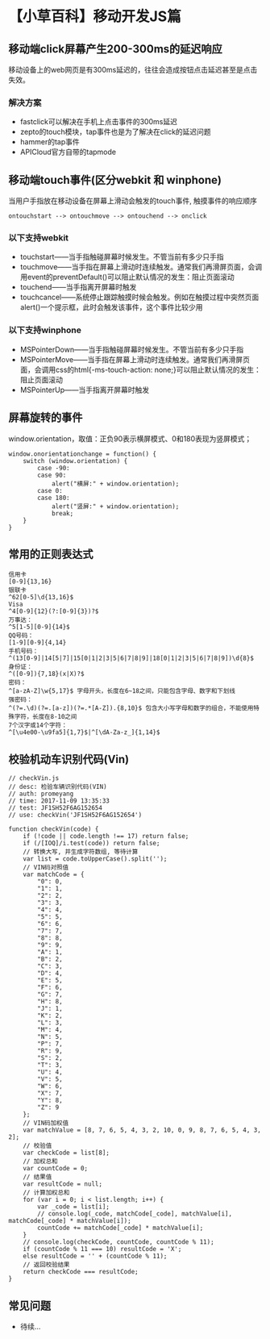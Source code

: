 # 【小草百科】移动开发JS篇

## 移动端click屏幕产生200-300ms的延迟响应

移动设备上的web网页是有300ms延迟的，往往会造成按钮点击延迟甚至是点击失效。

### 解决方案

* fastclick可以解决在手机上点击事件的300ms延迟
* zepto的touch模块，tap事件也是为了解决在click的延迟问题
* hammer的tap事件
* APICloud官方自带的tapmode

## 移动端touch事件(区分webkit 和 winphone)

当用户手指放在移动设备在屏幕上滑动会触发的touch事件, 触摸事件的响应顺序

```
ontouchstart --> ontouchmove --> ontouchend --> onclick
```

### 以下支持webkit

* touchstart——当手指触碰屏幕时候发生。不管当前有多少只手指
* touchmove——当手指在屏幕上滑动时连续触发。通常我们再滑屏页面，会调用event的preventDefault()可以阻止默认情况的发生：阻止页面滚动
* touchend——当手指离开屏幕时触发
* touchcancel——系统停止跟踪触摸时候会触发。例如在触摸过程中突然页面alert()一个提示框，此时会触发该事件，这个事件比较少用

### 以下支持winphone

* MSPointerDown——当手指触碰屏幕时候发生。不管当前有多少只手指
* MSPointerMove——当手指在屏幕上滑动时连续触发。通常我们再滑屏页面，会调用css的html{-ms-touch-action: none;}可以阻止默认情况的发生：阻止页面滚动
* MSPointerUp——当手指离开屏幕时触发

## 屏幕旋转的事件

window.orientation，取值：正负90表示横屏模式、0和180表现为竖屏模式；

```
window.onorientationchange = function() {   
    switch (window.orientation) {       
        case -90: 
        case 90:
            alert("横屏:" + window.orientation);       
        case 0:
        case 180:
            alert("竖屏:" + window.orientation);       
            break;   
    } 
} 
```

## 常用的正则表达式

```
信用卡
[0-9]{13,16}
银联卡
^62[0-5]\d{13,16}$
Visa
^4[0-9]{12}(?:[0-9]{3})?$
万事达：
^5[1-5][0-9]{14}$
QQ号码：
[1-9][0-9]{4,14}
手机号码：
^(13[0-9]|14[5|7]|15[0|1|2|3|5|6|7|8|9]|18[0|1|2|3|5|6|7|8|9])\d{8}$
身份证：
^([0-9]){7,18}(x|X)?$
密码：
^[a-zA-Z]\w{5,17}$ 字母开头，长度在6~18之间，只能包含字母、数字和下划线
强密码：
^(?=.\d)(?=.[a-z])(?=.*[A-Z]).{8,10}$ 包含大小写字母和数字的组合，不能使用特殊字符，长度在8-10之间
7个汉字或14个字符：
^[\u4e00-\u9fa5]{1,7}$|^[\dA-Za-z_]{1,14}$
```

## 校验机动车识别代码(Vin)

```
// checkVin.js
// desc: 检验车辆识别代码(VIN)
// auth: promeyang
// time: 2017-11-09 13:35:33
// test: JF1SH52F6AG152654
// use: checkVin('JF1SH52F6AG152654')

function checkVin(code) {
    if (!code || code.length !== 17) return false;
    if (/[IOQ]/i.test(code)) return false;
    // 转换大写, 并生成字符数组, 等待计算
    var list = code.toUpperCase().split('');
    // VIN码对照值
    var matchCode = {
        "0": 0,
        "1": 1,
        "2": 2,
        "3": 3,
        "4": 4,
        "5": 5,
        "6": 6,
        "7": 7,
        "8": 8,
        "9": 9,
        "A": 1,
        "B": 2,
        "C": 3,
        "D": 4,
        "E": 5,
        "F": 6,
        "G": 7,
        "H": 8,
        "J": 1,
        "K": 2,
        "L": 3,
        "M": 4,
        "N": 5,
        "P": 7,
        "R": 9,
        "S": 2,
        "T": 3,
        "U": 4,
        "V": 5,
        "W": 6,
        "X": 7,
        "Y": 8,
        "Z": 9
    };
    // VIN码加权值
    var matchValue = [8, 7, 6, 5, 4, 3, 2, 10, 0, 9, 8, 7, 6, 5, 4, 3, 2];
    // 校验值
    var checkCode = list[8];
    // 加权总和
    var countCode = 0;
    // 结果值
    var resultCode = null;
    // 计算加权总和
    for (var i = 0; i < list.length; i++) {
        var _code = list[i];
        // console.log(_code, matchCode[_code], matchValue[i], matchCode[_code] * matchValue[i]);
        countCode += matchCode[_code] * matchValue[i];
    }
    // console.log(checkCode, countCode, countCode % 11);
    if (countCode % 11 === 10) resultCode = 'X';
    else resultCode = '' + (countCode % 11);
    // 返回校验结果
    return checkCode === resultCode;
}
```

## 常见问题

* 待续... 



